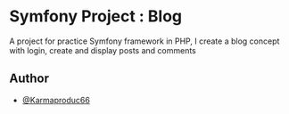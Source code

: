 # Symfony Project : Blog

A project for practice Symfony framework in PHP, I create a blog concept with login, create and display posts and comments


## Author
- [@Karmaproduc66](https://github.com/Karmaproduc66)
